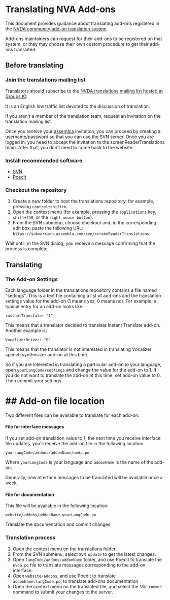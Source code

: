 # Translating NVA Add-ons

This document provides guidance about translating add-ons registered in the [NVDA community add-on translation system](https://github.com/nvaccess/addon-datastore/blob/master/docs/submitters/submissionGuide.md#RegisteringAnAdd-onInTheTranslationSystem).

Add-ons maintainers can request for their add-ons to be registered on that system, or they may choose their own custom procedure to get their add-ons translated.

## Before translating

### Join the translations mailing list

Translators should subscribe to the [NVDA translations mailing list hosted at Groups.IO](https://groups.io/g/nvda-translations).

It is an English low traffic list devoted to the discussion of translation.

If you aren't a member of the translation team, request an invitation on the translation mailing list.

Once you receive your [assembla](http://www.assembla.com) invitation, you can proceed by creating a username/password so that you can use the SVN server.
Once you are logged in, you need to accept the invitation to the screenReaderTranslations team.
After that, you don't need to come back to the website.

### Install recommended software

- [SVN](https://tortoisesvn.net/downloads.html)
- [Poedit](https://poedit.net/download)

### Checkout the repository

1. Create a new folder to host the translations repository, for example, pressing `control+shift+n`.
1. Open the context menu (for example, pressing the `applications` key, `shift+f10`, or the `right mouse button`).
1. From the SVN submenu, choose checkout and, in the corresponding edit box, paste the following URL:
`https://subversion.assembla.com/svn/screenReaderTranslations`

Wait until, in the SVN dialog, you receive a message confirming that the process is complete. 

## Translating

### The Add-on Settings

Each language folder in the translations repository contains a file named "settings".
This is a text file containing a list of add-ons and the translation settings value for the add-on (1 means yes, 0 means no).
For example, a typical entry for an add-on looks like:

```
instantTranslate: "1"
```

This means that a translator decided to translate Instant Translate add-on.
Another example is:

```
VocalizerDriver: "0"
```

This means that the translator is not interested in translating Vocalizer speech synthesizer add-on at this time.

So if you are interested in translating a particular add-on to your language, open `yourLangCode/settings` and change the value for the add-on to 1.
If you do not want to translate the add-on at this time, set add-on value to 0.
Then commit your settings.

# ## Add-on file location

Two different files can be available to translate for each add-on:

#### File for interface messages

If you set add-on translation value to 1, the next time you receive interface file updates, you'll receive the add-on file in the following location:

```
yourLangCode/addons/addonName/nvda.po
```

Where `yourLangCode` is your language and `addonName` is the name of the add-on.

Generally, new interface messages to be translated will be available once a week.

#### File for documentation

This file will be available in the following location:

```
website/addons/addonName.yourLangCode.po
```

Translate the documentation and commit changes.

### Translation process

1. Open the context menu on the translations folder.
1. From the SVN submenu, select `SVN update` to get the latest changes.
1. Open `langCode/addons/addonName` folder, and use Poedit to translate the `nvda.po` file to translate messages corresponding to the add-on interface.
1. Open `website/addons`, and use Poedit to translate `addonName.langCode.po`, to translate add-ons documentation
1. Open the context menu on the translated file, and select the `SVN commit` command to submit your changes to the server.

